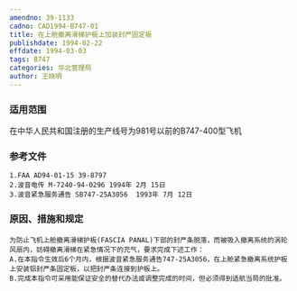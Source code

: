 ```yaml
---
amendno: 39-1133
cadno: CAD1994-B747-01
title: 在上舱撤离滑梯护板上加装封严固定板
publishdate: 1994-02-22
effdate: 1994-03-03
tags: B747
categories: 华北管理局
author: 王晓明
---
```


### 适用范围 
在中华人民共和国注册的生产线号为981号以前的B747-400型飞机

### 参考文件
    1.FAA AD94-01-15 39-8797 
    2.波音电传 M-7240-94-0296 1994年 2月 15日
    3.波音紧急服务通告 SB747-25A3056  1993年 7月 12日


### 原因、措施和规定 
    为防止飞机上舱撤离滑梯护板(FASCIA PANAL)下部的封严条脱落，而被吸入撤离系统的涡轮风扇内，妨碍撤离滑梯在紧急情况下的充气，要求完成下述工作： 
    A.在本指令生效后6个月内，根据波音紧急服务通告747-25A3056，在上舱紧急撤离系统护板上安装铝封严条固定板，以把封严条连接到护板上。 
    B.完成本指令可采用能保证安全的替代办法或调整完成的时间，但必须得到适航当局的批准。

